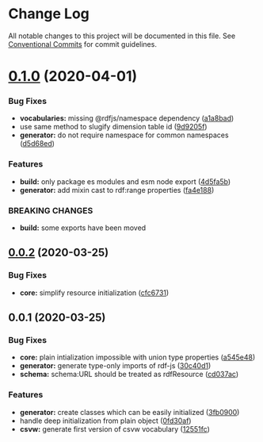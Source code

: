 # Change Log

All notable changes to this project will be documented in this file.
See [Conventional Commits](https://conventionalcommits.org) for commit guidelines.

# [0.1.0](https://github.com/tpluscode/rdfine/compare/@rdfine/csvw@0.0.2...@rdfine/csvw@0.1.0) (2020-04-01)


### Bug Fixes

* **vocabularies:** missing @rdfjs/namespace dependency ([a1a8bad](https://github.com/tpluscode/rdfine/commit/a1a8bad))
* use same method to slugify dimension table id ([9d9205f](https://github.com/tpluscode/rdfine/commit/9d9205f))
* **generator:** do not require namespace for common namespaces ([d5d68ed](https://github.com/tpluscode/rdfine/commit/d5d68ed))


### Features

* **build:** only package es modules and esm node export ([4d5fa5b](https://github.com/tpluscode/rdfine/commit/4d5fa5b))
* **generator:** add mixin cast to rdf:range properties ([fa4e188](https://github.com/tpluscode/rdfine/commit/fa4e188))


### BREAKING CHANGES

* **build:** some exports have been moved





## [0.0.2](https://github.com/tpluscode/rdfine/compare/@rdfine/csvw@0.0.1...@rdfine/csvw@0.0.2) (2020-03-25)


### Bug Fixes

* **core:** simplify resource initialization ([cfc6731](https://github.com/tpluscode/rdfine/commit/cfc673171c0b969b52b890d375aac093a4024093))





## 0.0.1 (2020-03-25)


### Bug Fixes

* **core:** plain intialization impossible with union type properties ([a545e48](https://github.com/tpluscode/rdfine/commit/a545e485b1827df15788ffacfe6907b408bd5de1))
* **generator:** generate type-only imports of rdf-js ([30c40d1](https://github.com/tpluscode/rdfine/commit/30c40d145c54cf9b1f72cc9c594d695e8222eee1))
* **schema:** schema:URL should be treated as rdfResource ([cd037ac](https://github.com/tpluscode/rdfine/commit/cd037ac51801bb2ce183f8337631df46aea5d1de))


### Features

* **generator:** create classes which can be easily initialized ([3fb0900](https://github.com/tpluscode/rdfine/commit/3fb090087cc7feba2c1cc258bb3db46a52f363d5))
* handle deep initialization from plain object ([0fd30af](https://github.com/tpluscode/rdfine/commit/0fd30af410d7cc0462ce78868da6f383c21305f1))
* **csvw:** generate first version of csvw vocabulary ([12551fc](https://github.com/tpluscode/rdfine/commit/12551fcc7430137a406ff8292ddae062bf3eab34))
